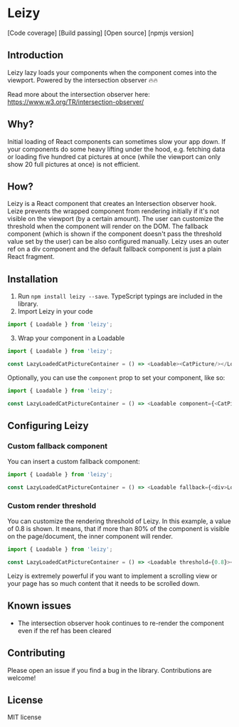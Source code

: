 # Leizy

[Code coverage] [Build passing] [Open source] [npmjs version]

## Introduction

Leizy lazy loads your components when the component comes into the viewport. Powered by the intersection observer :fire::fire:

Read more about the intersection observer here: https://www.w3.org/TR/intersection-observer/

## Why?

Initial loading of React components can sometimes slow your app down. If your components do some heavy lifting under the hood, e.g. fetching data or loading five hundred cat pictures at once (while the viewport can only show 20 full pictures at once) is not efficient.

## How?

Leizy is a React component that creates an Intersection observer hook. Leize prevents the wrapped component from rendering initially if it's not visible on the viewport (by a certain amount). The user can customize the threshold when the component will render on the DOM. The fallback component (which is shown if the component doesn't pass the threshold value set by the user) can be also configured manually. Leizy uses an outer ref on a div component and the default fallback component is just a plain React fragment.

## Installation

1. Run `npm install leizy --save`. TypeScript typings are included in the library.
2. Import Leizy in your code

```typescript
import { Loadable } from 'leizy';
```

3. Wrap your component in a Loadable

```typescript
import { Loadable } from 'leizy';

const LazyLoadedCatPictureContainer = () => <Loadable><CatPicture/></Loadable>
```

Optionally, you can use the `component` prop to set your component, like so:

```typescript
import { Loadable } from 'leizy';

const LazyLoadedCatPictureContainer = () => <Loadable component={<CatPicture/>}/>
```

## Configuring Leizy

### Custom fallback component

You can insert a custom fallback component:

```typescript
import { Loadable } from 'leizy';

const LazyLoadedCatPictureContainer = () => <Loadable fallback={<div>Loading...</div>}><CatPicture/></Loadable>
```

### Custom render threshold

You can customize the rendering threshold of Leizy. In this example, a value of 0.8 is shown. It means, that if more than 80% of the component is visible on the page/document, the inner component will render.

```typescript
import { Loadable } from 'leizy';

const LazyLoadedCatPictureContainer = () => <Loadable threshold={0.8}><CatPicture/></Loadable>
```

Leizy is extremely powerful if you want to implement a scrolling view or your page has so much content that it needs to be scrolled down.

## Known issues

- The intersection observer hook continues to re-render the component even if the ref has been cleared

## Contributing

Please open an issue if you find a bug in the library. Contributions are welcome!

## License

MIT license
